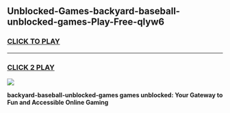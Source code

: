
## Unblocked-Games-backyard-baseball-unblocked-games-Play-Free-qlyw6
<h3>
<a href="https://premium76.site?title=backyard-baseball-unblocked-games&ref=18A">CLICK TO PLAY</a></h3>
<hr>

<h3>
<a href="https://premium76.site?title=backyard-baseball-unblocked-games&ref=18A">CLICK 2 PLAY</a>
  
</h3>

<a href="https://premium76.site?title=backyard-baseball-unblocked-games&ref=18A"><img src="https://clearcache.store/games.png"></a>


**backyard-baseball-unblocked-games games unblocked: Your Gateway to Fun and Accessible Online Gaming**
